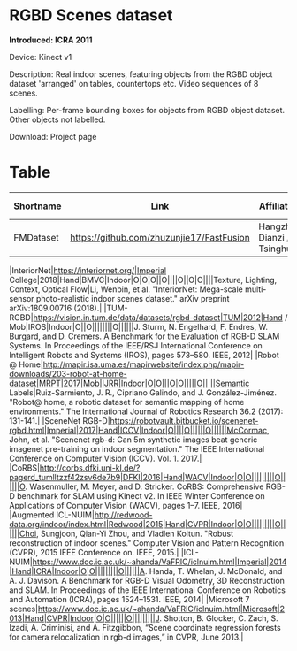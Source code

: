 # RGBD Scenes dataset
**Introduced: ICRA 2011**

Device: Kinect v1

Description: Real indoor scenes, featuring objects from the RGBD object dataset 'arranged' on tables, countertops etc. Video sequences of 8 scenes.

Labelling: Per-frame bounding boxes for objects from RGBD object dataset. Other objects not labelled.

Download: Project page
# Table
<style>
table th:nth-of-type(24) {
    width: 25cm;
}
</style>

|Shortname|Link|Affiliation|Year|Platform|Publication|Environment|Pose|Map|IMU|GPS|Labels|2D Lidar|3D Lidar|Mono|Stereo|Omni|RGBD|Event|Radar|Sonar|DVL|Other|Ref|
|----|----|----|----|----|----|----|----|----|----|----|----|----|----|----|----|----|----|----|----|----|----|----|----|
|FMDataset|https://github.com/zhuzunjie17/FastFusion|Hangzhou Dianzi / Tsinghua|2019|Hand|ICME|Indoor|||O||||||||O||||||<div style="width: 25cm">Shan, Zeyong, Ruijian Li, and Sören Schwertfeger. "RGBD-Inertial Trajectory Estimation and Mapping for Ground Robots." Sensors 19.10 (2019): 2251.</div>|


|InteriorNet|https://interiornet.org/|Imperial College|2018|Hand|BMVC|Indoor|O|O|O||O||||O||O|O||||Texture, Lighting, Context, Optical Flow|Li, Wenbin, et al. "InteriorNet: Mega-scale multi-sensor photo-realistic indoor scenes dataset." arXiv preprint arXiv:1809.00716 (2018).|
|TUM-RGBD|https://vision.in.tum.de/data/datasets/rgbd-dataset|TUM|2012|Hand / Mob|IROS|Indoor|O||O||||||||O||||||J. Sturm, N. Engelhard, F. Endres, W. Burgard, and D. Cremers. A Benchmark for the Evaluation of RGB-D SLAM Systems. In Proceedings of the IEEE/RSJ International Conference on Intelligent Robots and Systems (IROS), pages 573–580. IEEE, 2012|
|Robot @ Home|http://mapir.isa.uma.es/mapirwebsite/index.php/mapir-downloads/203-robot-at-home-dataset|MRPT|2017|Mob|IJRR|Indoor|O|O|||O|O|||||O|||||Semantic Labels|Ruiz-Sarmiento, J. R., Cipriano Galindo, and J. González-Jiménez. "Robot@ home, a robotic dataset for semantic mapping of home environments." The International Journal of Robotics Research 36.2 (2017): 131-141.|
|SceneNet RGB-D|https://robotvault.bitbucket.io/scenenet-rgbd.html|Imperial|2017|Hand|ICCV|Indoor|O||||O||||||O||||||McCormac, John, et al. "Scenenet rgb-d: Can 5m synthetic images beat generic imagenet pre-training on indoor segmentation." The IEEE International Conference on Computer Vision (ICCV). Vol. 1. 2017.|
|CoRBS|http://corbs.dfki.uni-kl.de/?pagerd_tumlltzzf42zsv6de7b9|DFKI|2016|Hand|WACV|Indoor|O|O|||||||||O||||||O. Wasenmuller, M. Meyer, and D. Stricker. CoRBS: Comprehensive RGB-D benchmark for SLAM using Kinect v2. In IEEE Winter Conference on Applications of Computer Vision (WACV), pages 1–7. IEEE, 2016|
|Augmented ICL-NUIM|http://redwood-data.org/indoor/index.html|Redwood|2015|Hand|CVPR|Indoor|O|O|||||||||O||||||Choi, Sungjoon, Qian-Yi Zhou, and Vladlen Koltun. "Robust reconstruction of indoor scenes." Computer Vision and Pattern Recognition (CVPR), 2015 IEEE Conference on. IEEE, 2015.|
|ICL-NUIM|https://www.doc.ic.ac.uk/~ahanda/VaFRIC/iclnuim.html|Imperial|2014|Hand|ICRA|Indoor|O|O|||||||||O||||||A. Handa, T. Whelan, J. McDonald, and A. J. Davison. A Benchmark for RGB-D Visual Odometry, 3D Reconstruction and SLAM. In Proceedings of the IEEE International Conference on Robotics and Automation (ICRA), pages 1524–1531. IEEE, 2014|
|Microsoft 7 scenes|https://www.doc.ic.ac.uk/~ahanda/VaFRIC/iclnuim.html|Microsoft|2013|Hand|CVPR|Indoor|O|O||||||O|||||||||J. Shotton, B. Glocker, C. Zach, S. Izadi, A. Criminisi, and A. Fitzgibbon, “Scene coordinate regression forests for camera relocalization in rgb-d images,” in CVPR, June 2013.|
